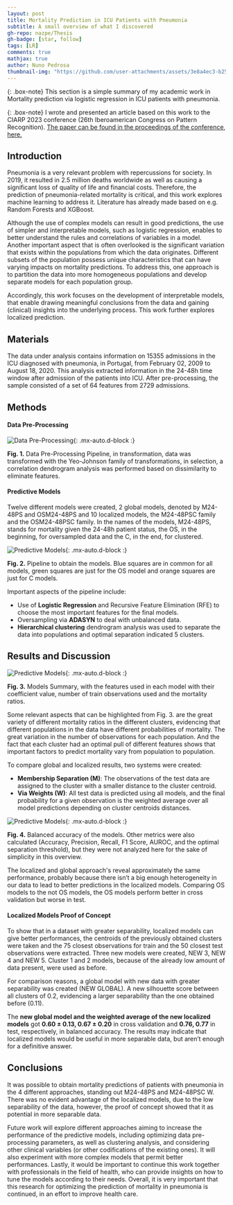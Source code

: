```yaml
---
layout: post
title: Mortality Prediction in ICU Patients with Pneumonia
subtitle: A small overview of what I discovered
gh-repo: nazpe/Thesis
gh-badge: [star, follow]
tags: [LR]
comments: true
mathjax: true
author: Nuno Pedrosa
thumbnail-img: "https://github.com/user-attachments/assets/3e8a4ec3-b253-45bd-9706-c535283e9854"
---
```


{: .box-note}
This section is a simple summary of my academic work in Mortality prediction via logistic regression in ICU patients with pneumonia.

{: .box-note}
I wrote and presented an article based on this work to the CIARP 2023 conference (26th Iberoamerican Congress on Pattern Recognition). [The paper can be found in the proceedings of the conference, here.](https://link.springer.com/chapter/10.1007/978-3-031-49249-5_3)

## Introduction

Pneumonia is a very relevant problem with repercussions for society. In 2019, it resulted in 2.5 million deaths worldwide as well as causing a significant loss of quality of life and financial costs. Therefore, the prediction of pneumonia-related mortality is critical, and this work explores machine learning to address it. Literature has already made based on e.g. Random Forests and XGBoost. 

Although the use of complex models can result in good predictions, the use of simpler and interpretable models, such as logistic regression, enables to better understand the rules and correlations of variables in a model. Another important aspect that is often overlooked is the significant variation that exists within the populations from which the data originates. Different subsets of the population possess unique characteristics that can have varying impacts on mortality predictions. To address this, one approach is to partition the data into more homogeneous populations and develop separate models for each population group.

Accordingly, this work focuses on the development of interpretable models, that enable drawing meaningful conclusions from the data and gaining (clinical) insights into the underlying process. This work further explores localized prediction.

## Materials

The data under analysis contains information on 15355 admissions in the ICU diagnosed with pneumonia, in Portugal, from February 02, 2009 to August 18, 2020. This analysis extracted information in the 24-48h time window after admission of the patients into ICU. After pre-processing, the sample consisted of a set of 64 features from 2729 admissions.

## Methods

#### Data Pre-Processing

![Data Pre-Processing](https://github.com/user-attachments/assets/4e9057a1-e620-478e-a7a6-a9b0ebd0f06d){: .mx-auto.d-block :}

**Fig. 1.** Data Pre-Processing Pipeline, in transformation, data was transformed with the Yeo-Johnson family of transformations, in selection, a correlation dendrogram analysis was performed based on dissimilarity to eliminate features.

#### Predictive Models  

Twelve different models were created, 2 global models, denoted by M24-48PS and OSM24-48PS and 10 localized models, the M24-48PSC family and the OSM24-48PSC family. In the names of the models, M24-48PS, stands for mortality given the 24-48h patient status, the OS, in the beginning, for oversampled data and the C, in the end, for clustered.

![Predictive Models](https://github.com/user-attachments/assets/76b898f7-da9c-489a-bebb-0d9d910a7355){: .mx-auto.d-block :}

**Fig. 2.** Pipeline to obtain the models. Blue squares are in common for all models, green squares are just for the OS model and orange squares are just for C models.

Important aspects of the pipeline include: 
* Use of **Logistic Regression** and Recursive Feature Elimination (RFE) to choose the most important features for the final models.
* Oversampling via **ADASYN** to deal with unbalanced data.
* **Hierarchical clustering** dendrogram analysis was used to separate the data into populations and optimal separation indicated 5 clusters.

## Results and Discussion

![Predictive Models](https://github.com/user-attachments/assets/001a7ede-3cbe-4419-b3fa-e606a7c4d4f2){: .mx-auto.d-block :}

**Fig. 3.** Models Summary, with the features used in each model with their coefficient value, number of train observations used and the mortality ratios.

Some relevant aspects that can be highlighted from Fig. 3. are the great variety of different mortality ratios in the different clusters, evidencing that different populations in the data have different probabilities of mortality. The great variation in the number of observations for each population. And the fact that each cluster had an optimal pull of different features shows that important factors to predict mortality vary from population to population.

To compare global and localized results, two systems were created: 
* **Membership Separation (M)**: The observations of the test data are assigned to the cluster with a smaller distance to the cluster centroid.
* **Via Weights (W)**: All test data is predicted using all models, and the final probability for a given observation is the weighted average over all model predictions depending on cluster centroids distances.

![Predictive Models](https://github.com/user-attachments/assets/f37f2668-0b4c-4e00-8ef4-b21240d5e832){: .mx-auto.d-block :}

**Fig. 4.** Balanced accuracy of the models. Other metrics were also calculated (Accuracy, Precision, Recall, F1 Score, AUROC, and the optimal separation threshold), but they were not analyzed here for the sake of simplicity in this overview.

The localized and global approach's reveal approximately the same performance, probably because there isn’t a big enough heterogeneity in our data to lead to better predictions in the localized models. Comparing OS models to the not OS models, the OS models perform better in cross validation but worse in test.

#### Localized Models Proof of Concept

 To show that in a dataset with greater separability, localized models can give
 better performances, the centroids of the previously obtained clusters were taken
 and the 75 closest observations for train and the 50 closest test observations were
 extracted. Three new models were created, NEW 3, NEW 4 and NEW 5. Cluster
 1 and 2 models, because of the already low amount of data present, were used
 as before.

 For comparison reasons, a global model with new data with greater
 separability was created (NEW GLOBAL). A new silhouette score between all clusters of 0.2, evidencing a larger separability than the one obtained before (0.11).

The **new global model and the weighted average of the new localized models** got **0.60 ± 0.13, 0.67 ± 0.20** in cross validation and **0.76, 0.77** in test, respectively, in balanced accuracy. The results may indicate that localized models would be useful in more separable data, but aren’t enough for a definitive answer.

## Conclusions

It was possible to obtain mortality predictions of patients with pneumonia in the 4 different approaches, standing out M24-48PS and M24-48PSC W. There was no evident advantage of the localized models, due to the low separability of the data, however, the proof of concept showed that it as potential in more separable data.

Future work will explore different approaches aiming to increase the performance of the predictive models, including optimizing data pre-processing parameters, as well as clustering analysis, and considering other clinical variables (or other codifications of the existing ones). It will also experiment with more complex models that permit better performances. Lastly, it would be important to continue this work together with professionals in the field of health, who can provide insights on how to tune the models according to their needs. Overall, it is very important that this research for optimizing the prediction of mortality in pneumonia is continued, in an effort to improve health care.
